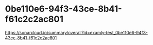 # 0be110e6-94f3-43ce-8b41-f61c2c2ac801
https://sonarcloud.io/summary/overall?id=examly-test_0be110e6-94f3-43ce-8b41-f61c2c2ac801
